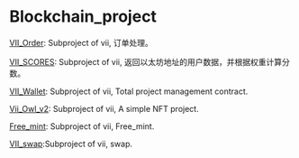 # Blockchain_project
[VII_Order](./VII_Order_all/): Subproject of vii, 订单处理。

[VII_SCORES](./VII_SCORES/): Subproject of vii, 返回以太坊地址的用户数据，并根据权重计算分数。

[VII_Wallet](./VII_Wallet/): Subproject of vii, Total project management contract.

[Vii_Owl_v2](./Vii_Owl_v2/): Subproject of vii, A simple NFT project.

[Free_mint](./Free_mint): Subproject of vii, Free_mint.

[VII_swap](./VII_swap):Subproject of vii, swap.